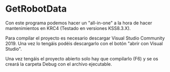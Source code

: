 # GetRobotData
Con este programa podemos hacer un "all-in-one" a la hora de hacer mantenimientos en KRC4 (Testado en versiones KSS8.3.X).

Para compilar el proyecto es necesario descargar Visual Studio Community 2019. Una vez lo tengáis podéis descargarlo con el botón
"abrir con Visual Studio".

Una vez tengáis el proyecto abierto solo hay que compilarlo (F6) y se os creará la carpeta Debug con el archivo ejecutable.
